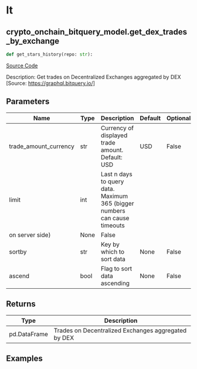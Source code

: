 # lt

## crypto_onchain_bitquery_model.get_dex_trades_by_exchange

```python
def get_stars_history(repo: str):
```
[Source Code](https://github.com/OpenBB-finance/OpenBBTerminal/tree/main/openbb_terminal/cryptocurrency/onchain/bitquery_model.py#L265)

Description: Get trades on Decentralized Exchanges aggregated by DEX [Source: https://graphql.bitquery.io/]

## Parameters

| Name | Type | Description | Default | Optional |
| ---- | ---- | ----------- | ------- | -------- |
| trade_amount_currency | str | Currency of displayed trade amount. Default: USD | USD | False |
| limit | int | Last n days to query data. Maximum 365 (bigger numbers can cause timeouts
on server side) | None | False |
| sortby | str | Key by which to sort data | None | False |
| ascend | bool | Flag to sort data ascending | None | False |

## Returns

| Type | Description |
| ---- | ----------- |
| pd.DataFrame | Trades on Decentralized Exchanges aggregated by DEX |

## Examples

